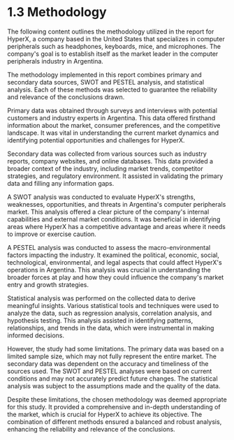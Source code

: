 # 1.3 Methodology

The following content outlines the methodology utilized in the report for HyperX, a company based in the United States that specializes in computer peripherals such as headphones, keyboards, mice, and microphones. The company's goal is to establish itself as the market leader in the computer peripherals industry in Argentina.

The methodology implemented in this report combines primary and secondary data sources, SWOT and PESTEL analysis, and statistical analysis. Each of these methods was selected to guarantee the reliability and relevance of the conclusions drawn.

Primary data was obtained through surveys and interviews with potential customers and industry experts in Argentina. This data offered firsthand information about the market, consumer preferences, and the competitive landscape. It was vital in understanding the current market dynamics and identifying potential opportunities and challenges for HyperX.

Secondary data was collected from various sources such as industry reports, company websites, and online databases. This data provided a broader context of the industry, including market trends, competitor strategies, and regulatory environment. It assisted in validating the primary data and filling any information gaps.

A SWOT analysis was conducted to evaluate HyperX's strengths, weaknesses, opportunities, and threats in Argentina's computer peripherals market. This analysis offered a clear picture of the company's internal capabilities and external market conditions. It was beneficial in identifying areas where HyperX has a competitive advantage and areas where it needs to improve or exercise caution.

A PESTEL analysis was conducted to assess the macro-environmental factors impacting the industry. It examined the political, economic, social, technological, environmental, and legal aspects that could affect HyperX's operations in Argentina. This analysis was crucial in understanding the broader forces at play and how they could influence the company's market entry and growth strategies.

Statistical analysis was performed on the collected data to derive meaningful insights. Various statistical tools and techniques were used to analyze the data, such as regression analysis, correlation analysis, and hypothesis testing. This analysis assisted in identifying patterns, relationships, and trends in the data, which were instrumental in making informed decisions.

However, the study had some limitations. The primary data was based on a limited sample size, which may not fully represent the entire market. The secondary data was dependent on the accuracy and timeliness of the sources used. The SWOT and PESTEL analyses were based on current conditions and may not accurately predict future changes. The statistical analysis was subject to the assumptions made and the quality of the data.

Despite these limitations, the chosen methodology was deemed appropriate for this study. It provided a comprehensive and in-depth understanding of the market, which is crucial for HyperX to achieve its objective. The combination of different methods ensured a balanced and robust analysis, enhancing the reliability and relevance of the conclusions.